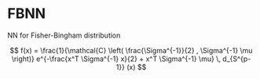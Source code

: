 # FBNN
NN for Fisher-Bingham distribution

$$
    f(x) =
        \frac{1}{\mathcal{C} \left( \frac{\Sigma^{-1}}{2} , \Sigma^{-1} \mu \right)}
        e^{-\frac{x^T \Sigma^{-1} x}{2} + x^T \Sigma^{-1} \mu}
        \, d_{S^{p-1}} (x)
$$